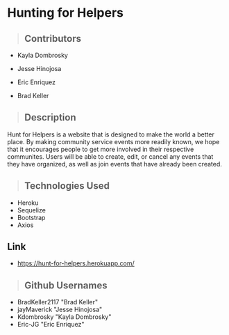 # Hunting for Helpers

>## Contributors
* Kayla Dombrosky

* Jesse Hinojosa

* Eric Enriquez

* Brad Keller

>## Description
Hunt for Helpers is a website that is designed to make the world a better place. By making community service events more readily known, we hope that it encourages people to get more involved in their respective communites. Users will be able to create, edit, or cancel any events that they have organized, as well as join events that have already been created.

>## Technologies Used
- Heroku
- Sequelize
- Bootstrap
- Axios

## Link
- https://hunt-for-helpers.herokuapp.com/

>## Github Usernames
- BradKeller2117 "Brad Keller"
- jayMaverick "Jesse Hinojosa"
- Kdombrosky "Kayla Dombrosky"
- Eric-JG "Eric Enriquez"






